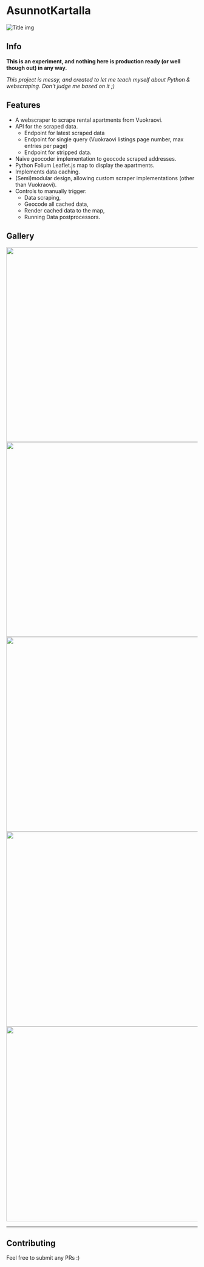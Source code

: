 # AsunnotKartalla

![Title img](/Screenshots/map_page.png)

## Info

**This is an experiment, and nothing here is production ready (or well though out) in any way.**

*This project is messy, and created to let me teach myself about Python & webscraping. Don't judge me based on it ;)*

## Features

- A webscraper to scrape rental apartments from Vuokraovi.
- API for the scraped data.
  - Endpoint for latest scraped data
  - Endpoint for single query (Vuokraovi listings page number, max entries per page)
  - Endpoint for stripped data.
- Naive geocoder implementation to geocode scraped addresses.
- Python Folium Leaflet.js map to display the apartments.
- Implements data caching.
- (Semi)modular design, allowing custom scraper implementations (other than Vuokraovi).
- Controls to manually trigger:
  - Data scraping,
  - Geocode all cached data,
  - Render cached data to the map,
  - Running Data postprocessors.

## Gallery

<img src="/Screenshots/map_page_vaasa_info_selection.png" width="512">

<img src="/Screenshots/api_latest.png" width="512">

<img src="/Screenshots/api_singlepage_max3.png" width="512">

<img src="/Screenshots/geocoding_console.png" width="512">

<img src="/Screenshots/map_page.png" width="512">

---

## Contributing

Feel free to submit any PRs :)